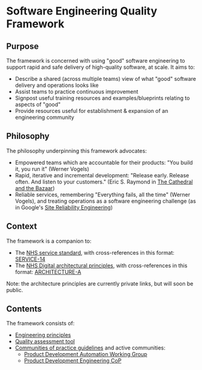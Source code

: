 # Software Engineering Quality Framework

## Purpose

The framework is concerned with using "good" software engineering to support rapid and safe delivery of high-quality software, at scale. It aims to:
* Describe a shared (across multiple teams) view of what "good" software delivery and operations looks like
* Assist teams to practice continuous improvement
* Signpost useful training resources and examples/blueprints relating to aspects of "good"
* Provide resources useful for establishment & expansion of an engineering community

## Philosophy

The philosophy underpinning this framework advocates:
* Empowered teams which are accountable for their products: "You build it, you run it" (Werner Vogels)
* Rapid, iterative and incremental development: "Release early. Release often. And listen to your customers." (Eric S. Raymond in [The Cathedral and the Bazaar](https://en.wikipedia.org/wiki/The_Cathedral_and_the_Bazaar))
* Reliable services, remembering "Everything fails, all the time" (Werner Vogels), and treating operations as a software engineering challenge (as in Google's [Site Reliability Engineering](https://landing.google.com/sre/))

## Context

The framework is a companion to:
* The [NHS service standard](https://service-manual.nhs.uk/service-standard), with cross-references in this format: [SERVICE-14](https://service-manual.nhs.uk/service-standard/14-operate-a-reliable-service)
* The [NHS Digital architectural principles](architecture-principles.md), with cross-references in this format: [ARCHITECTURE-A](https://aalto.digital.nhs.uk/#/runView/?viewId=5821ac03-fe21-46ca-b9d1-7cb80a67f9bd&library=5464c07f-daf1-4eee-b9b6-22e6c4dfbbd0)

Note: the architecture principles are currently private links, but will soon be public.

## Contents

The framework consists of:
* [Engineering principles](principles.md)
* [Quality assessment tool](assessment.md)
* [Communities of practice guidelines](communities-of-practice.md) and active communities:
     * [Product Development Automation Working Group](communities/pd-automation-working-group.md)
     * [Product Development Engineering CoP](communities/pd-engineering-cop.md)
